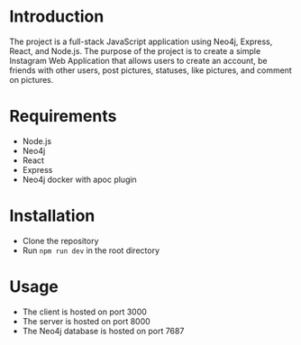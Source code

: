 # Introduction

The project is a full-stack JavaScript application using Neo4j, Express, React, and Node.js. The purpose of the project is to create a simple Instagram Web Application that allows users to create an account, be friends with other users, post pictures, statuses, like pictures, and comment on pictures.

# Requirements

- Node.js
- Neo4j
- React
- Express
- Neo4j docker with apoc plugin

# Installation

- Clone the repository
- Run `npm run dev` in the root directory

# Usage

- The client is hosted on port 3000
- The server is hosted on port 8000
- The Neo4j database is hosted on port 7687

